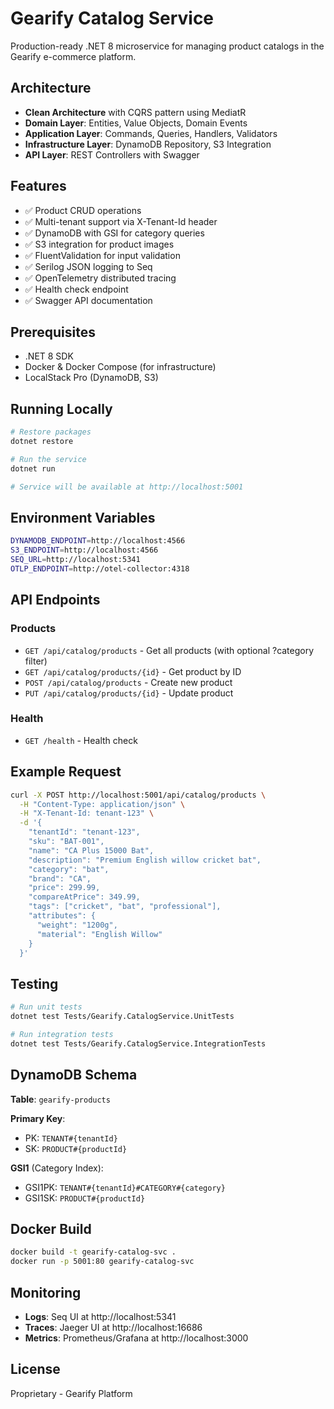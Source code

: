 # Gearify Catalog Service

Production-ready .NET 8 microservice for managing product catalogs in the Gearify e-commerce platform.

## Architecture

- **Clean Architecture** with CQRS pattern using MediatR
- **Domain Layer**: Entities, Value Objects, Domain Events
- **Application Layer**: Commands, Queries, Handlers, Validators
- **Infrastructure Layer**: DynamoDB Repository, S3 Integration
- **API Layer**: REST Controllers with Swagger

## Features

- ✅ Product CRUD operations
- ✅ Multi-tenant support via X-Tenant-Id header
- ✅ DynamoDB with GSI for category queries
- ✅ S3 integration for product images
- ✅ FluentValidation for input validation
- ✅ Serilog JSON logging to Seq
- ✅ OpenTelemetry distributed tracing
- ✅ Health check endpoint
- ✅ Swagger API documentation

## Prerequisites

- .NET 8 SDK
- Docker & Docker Compose (for infrastructure)
- LocalStack Pro (DynamoDB, S3)

## Running Locally

```bash
# Restore packages
dotnet restore

# Run the service
dotnet run

# Service will be available at http://localhost:5001
```

## Environment Variables

```bash
DYNAMODB_ENDPOINT=http://localhost:4566
S3_ENDPOINT=http://localhost:4566
SEQ_URL=http://localhost:5341
OTLP_ENDPOINT=http://otel-collector:4318
```

## API Endpoints

### Products

- `GET /api/catalog/products` - Get all products (with optional ?category filter)
- `GET /api/catalog/products/{id}` - Get product by ID
- `POST /api/catalog/products` - Create new product
- `PUT /api/catalog/products/{id}` - Update product

### Health

- `GET /health` - Health check

## Example Request

```bash
curl -X POST http://localhost:5001/api/catalog/products \
  -H "Content-Type: application/json" \
  -H "X-Tenant-Id: tenant-123" \
  -d '{
    "tenantId": "tenant-123",
    "sku": "BAT-001",
    "name": "CA Plus 15000 Bat",
    "description": "Premium English willow cricket bat",
    "category": "bat",
    "brand": "CA",
    "price": 299.99,
    "compareAtPrice": 349.99,
    "tags": ["cricket", "bat", "professional"],
    "attributes": {
      "weight": "1200g",
      "material": "English Willow"
    }
  }'
```

## Testing

```bash
# Run unit tests
dotnet test Tests/Gearify.CatalogService.UnitTests

# Run integration tests
dotnet test Tests/Gearify.CatalogService.IntegrationTests
```

## DynamoDB Schema

**Table**: `gearify-products`

**Primary Key**:
- PK: `TENANT#{tenantId}`
- SK: `PRODUCT#{productId}`

**GSI1** (Category Index):
- GSI1PK: `TENANT#{tenantId}#CATEGORY#{category}`
- GSI1SK: `PRODUCT#{productId}`

## Docker Build

```bash
docker build -t gearify-catalog-svc .
docker run -p 5001:80 gearify-catalog-svc
```

## Monitoring

- **Logs**: Seq UI at http://localhost:5341
- **Traces**: Jaeger UI at http://localhost:16686
- **Metrics**: Prometheus/Grafana at http://localhost:3000

## License

Proprietary - Gearify Platform
